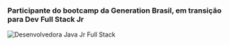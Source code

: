 ### Participante do bootcamp da Generation Brasil, em transição para Dev Full Stack Jr
![Desenvolvedora Java Jr Full Stack](https://user-images.githubusercontent.com/79761270/113704778-fb561580-96b2-11eb-82d3-acbf1e44e656.gif)

<!--
**larissa4lves/larissa4lves** is a ✨ _special_ ✨ repository because its `README.md` (this file) appears on your GitHub profile.
![Desenvolvedora Java Jr Full Stack (1)](https://user-images.githubusercontent.com/79761270/113704470-8b478f80-96b2-11eb-85a5-d17f6878c00c.png)

Here are some ideas to get you started:

- 🔭 I’m currently working on ...
- 🌱 I’m currently learning ...
- 👯 I’m looking to collaborate on ...
- 🤔 I’m looking for help with ...
- 💬 Ask me about ...
- 📫 How to reach me: ...
- 😄 Pronouns: ...
- ⚡ Fun fact: ...
-->
